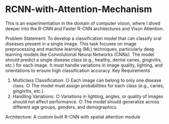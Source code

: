 # RCNN-with-Attention-Mechanism
This is an experimentation in the domain of computer vision, where I dived deeper into the R-CNN and Faster R-CNN architectures and Vison Attention.

Problem Statement: To develop a classification model that can classify oral diseases present in a single image. This
 task focuses on image preprocessing and machine learning (ML) techniques, particularly
 deep learning models like Convolutional Neural Networks (CNNs). The model should predict
 a single disease class (e.g., healthy, dental caries, gingivitis, etc.) for each image. It must
 handle variations in image quality, lighting, and orientations to ensure high classification
 accuracy.
 Key Requirements
 1. Multiclass Classification:
 ○ Each image can belong to only one disease class.
 ○ The model must assign probabilities for each class (e.g., caries, gingivitis,
 etc.).
 2. Handling Variations:
 ○ Variations in lighting, angles, or quality of images should not affect
 performance.
 ○ The model should generalize across different age groups, genders, and
 demographics.

Architecture: A custom built R-CNN with spatial attention module

 
